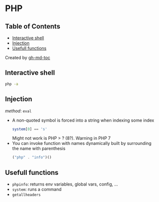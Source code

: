 # PHP

## Table of Contents

* [Interactive shell](#interactive-shell)
* [Injection](#injection)
* [Usefull functions](#usefull-functions)

Created by [gh-md-toc](https://github.com/ekalinin/github-markdown-toc.go)

## Interactive shell

```bash
php -a
```

## Injection

*method*: `eval`

* A non-quoted symbol is forced into a string when indexing some index
  ```php
  system[0] == 's'
  ```
  Might not work is PHP > ? (8?). Warning in PHP 7
* You can invoke function with names dynamically built by surrounding the name with parenthesis
  ```php
  ("php" . "info")()
  ```

## Usefull functions

* `phpinfo`: returns env variables, global vars, config, ...
* `system`: runs a command
* `getallheaders`
